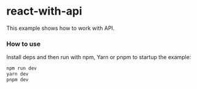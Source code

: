 # react-with-api

This example shows how to work with API.

### How to use

Install deps and then run with npm, Yarn or pnpm to startup the example:

```bash
npm run dev
yarn dev
pnpm dev
```
